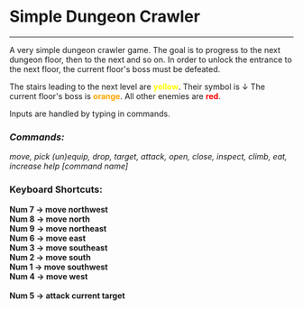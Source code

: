 # Simple Dungeon Crawler

---

A very simple dungeon crawler game. The goal is to progress to the next dungeon floor, then to the next and so on. In order to unlock the entrance to the next floor, the current floor's boss must be defeated.

The stairs leading to the next level are **<span style="color:yellow">yellow</span>**. Their symbol is ↓
The current floor's boss is **<span style="color:orange">orange</span>**.
All other enemies are **<span style="color:red">red</span>**.

Inputs are handled by typing in commands.
### ***Commands:***
*move, pick (un)equip, drop, target, attack, open, close, inspect, climb, eat, increase*
*help [command name]*


### **Keyboard Shortcuts:**
**Num 7 -> move northwest**\
**Num 8 -> move north**\
**Num 9 -> move northeast**\
**Num 6 -> move east**\
**Num 3 -> move southeast**\
**Num 2 -> move south**\
**Num 1 -> move southwest**\
**Num 4 -> move west**\
\
**Num 5 -> attack current target**